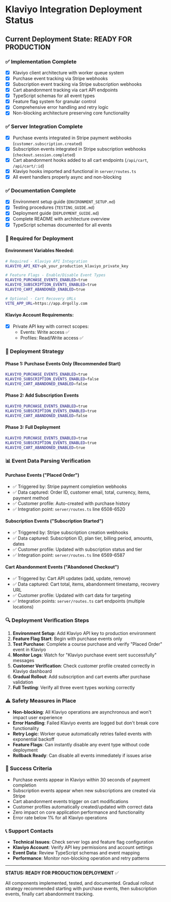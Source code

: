 # Klaviyo Integration Deployment Status

## Current Deployment State: READY FOR PRODUCTION

### ✅ Implementation Complete
- [x] Klaviyo client architecture with worker queue system
- [x] Purchase event tracking via Stripe webhooks  
- [x] Subscription event tracking via Stripe subscription webhooks
- [x] Cart abandonment tracking via cart API endpoints
- [x] TypeScript schemas for all event types
- [x] Feature flag system for granular control
- [x] Comprehensive error handling and retry logic
- [x] Non-blocking architecture preserving core functionality

### ✅ Server Integration Complete
- [x] Purchase events integrated in Stripe payment webhooks (`customer.subscription.created`)
- [x] Subscription events integrated in Stripe subscription webhooks (`checkout.session.completed`)
- [x] Cart abandonment hooks added to all cart endpoints (`/api/cart`, `/api/cart/:id`)
- [x] Klaviyo hooks imported and functional in `server/routes.ts`
- [x] All event handlers properly async and non-blocking

### ✅ Documentation Complete
- [x] Environment setup guide (`ENVIRONMENT_SETUP.md`)
- [x] Testing procedures (`TESTING_GUIDE.md`) 
- [x] Deployment guide (`DEPLOYMENT_GUIDE.md`)
- [x] Complete README with architecture overview
- [x] TypeScript schemas documented for all events

### 🔧 Required for Deployment

#### Environment Variables Needed:
```bash
# Required - Klaviyo API Integration
KLAVIYO_API_KEY=pk_your_production_klaviyo_private_key

# Feature Flags - Enable/Disable Event Types
KLAVIYO_PURCHASE_EVENTS_ENABLED=true
KLAVIYO_SUBSCRIPTION_EVENTS_ENABLED=true
KLAVIYO_CART_ABANDONED_ENABLED=true

# Optional - Cart Recovery URLs
VITE_APP_URL=https://app.drgolly.com
```

#### Klaviyo Account Requirements:
- [x] Private API key with correct scopes:
  - Events: Write access ✅
  - Profiles: Read/Write access ✅

### 🚀 Deployment Strategy

#### Phase 1: Purchase Events Only (Recommended Start)
```bash
KLAVIYO_PURCHASE_EVENTS_ENABLED=true
KLAVIYO_SUBSCRIPTION_EVENTS_ENABLED=false
KLAVIYO_CART_ABANDONED_ENABLED=false
```

#### Phase 2: Add Subscription Events  
```bash
KLAVIYO_PURCHASE_EVENTS_ENABLED=true
KLAVIYO_SUBSCRIPTION_EVENTS_ENABLED=true
KLAVIYO_CART_ABANDONED_ENABLED=false
```

#### Phase 3: Full Deployment
```bash
KLAVIYO_PURCHASE_EVENTS_ENABLED=true
KLAVIYO_SUBSCRIPTION_EVENTS_ENABLED=true
KLAVIYO_CART_ABANDONED_ENABLED=true
```

### 📊 Event Data Parsing Verification

#### Purchase Events ("Placed Order")
- ✅ Triggered by: Stripe payment completion webhooks
- ✅ Data captured: Order ID, customer email, total, currency, items, payment method
- ✅ Customer profile: Auto-created with purchase history
- ✅ Integration point: `server/routes.ts` line 6508-6520

#### Subscription Events ("Subscription Started")  
- ✅ Triggered by: Stripe subscription creation webhooks
- ✅ Data captured: Subscription ID, plan tier, billing period, amounts, dates
- ✅ Customer profile: Updated with subscription status and tier
- ✅ Integration point: `server/routes.ts` line 6569-6587

#### Cart Abandonment Events ("Abandoned Checkout")
- ✅ Triggered by: Cart API updates (add, update, remove)
- ✅ Data captured: Cart total, items, abandonment timestamp, recovery URL
- ✅ Customer profile: Updated with cart data for targeting
- ✅ Integration points: `server/routes.ts` cart endpoints (multiple locations)

### 🔍 Deployment Verification Steps

1. **Environment Setup**: Add Klaviyo API key to production environment
2. **Feature Flag Start**: Begin with purchase events only
3. **Test Purchase**: Complete a course purchase and verify "Placed Order" event in Klaviyo
4. **Monitor Logs**: Watch for "Klaviyo purchase event sent successfully" messages
5. **Customer Verification**: Check customer profile created correctly in Klaviyo dashboard
6. **Gradual Rollout**: Add subscription and cart events after purchase validation
7. **Full Testing**: Verify all three event types working correctly

### ⚠️ Safety Measures in Place

- **Non-blocking**: All Klaviyo operations are asynchronous and won't impact user experience
- **Error Handling**: Failed Klaviyo events are logged but don't break core functionality
- **Retry Logic**: Worker queue automatically retries failed events with exponential backoff
- **Feature Flags**: Can instantly disable any event type without code deployment
- **Rollback Ready**: Can disable all events immediately if issues arise

### 🎯 Success Criteria

- Purchase events appear in Klaviyo within 30 seconds of payment completion
- Subscription events appear when new subscriptions are created via Stripe
- Cart abandonment events trigger on cart modifications
- Customer profiles automatically created/updated with correct data
- Zero impact on core application performance and functionality
- Error rate below 1% for all Klaviyo operations

### 📞 Support Contacts

- **Technical Issues**: Check server logs and feature flag configuration
- **Klaviyo Account**: Verify API key permissions and account settings  
- **Event Data**: Review TypeScript schemas and event mapping
- **Performance**: Monitor non-blocking operation and retry patterns

---

**STATUS: READY FOR PRODUCTION DEPLOYMENT** ✅

All components implemented, tested, and documented. Gradual rollout strategy recommended starting with purchase events, then subscription events, finally cart abandonment tracking.